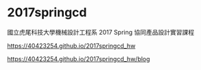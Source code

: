 # 2017springcd
國立虎尾科技大學機械設計工程系 2017 Spring 協同產品設計實習課程

https://40423254.github.io/2017springcd_hw

https://40423254.github.io/2017springcd_hw/blog
